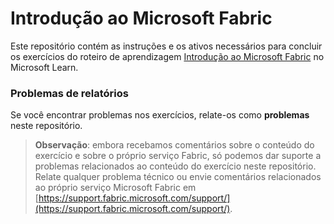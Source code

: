 # Introdução ao Microsoft Fabric

Este repositório contém as instruções e os ativos necessários para concluir os exercícios do roteiro de aprendizagem [Introdução ao Microsoft Fabric](https://aka.ms/learn-fabric) no Microsoft Learn.

### Problemas de relatórios

Se você encontrar problemas nos exercícios, relate-os como **problemas** neste repositório.

> **Observação**: embora recebamos comentários sobre o conteúdo do exercício e sobre o próprio serviço Fabric, só podemos dar suporte a problemas relacionados ao conteúdo do exercício neste repositório. Relate qualquer problema técnico ou envie comentários relacionados ao próprio serviço Microsoft Fabric em [https://support.fabric.microsoft.com/support/](https://support.fabric.microsoft.com/support/).
